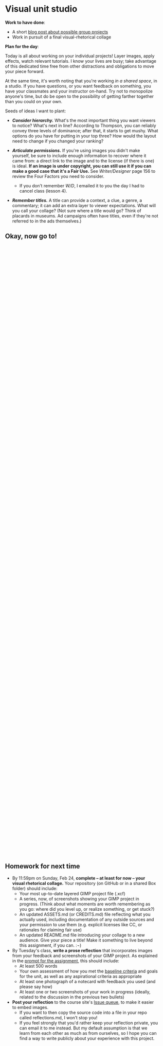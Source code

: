 # Visual unit studio

**Work to have done**:

* A short [blog post about possible group projects](https://github.com/pitt-cdm/miller2019spring/issues/10)
* Work in pursuit of a final visual-rhetorical collage

**Plan for the day**:

Today is all about working on your individual projects! Layer images, apply effects, watch relevant tutorials. I know your lives are busy; take advantage of this dedicated time free from other distractions and obligations to move your piece forward.

At the same time, it's worth noting that you're working _in a shared space_, in a studio. If you have questions, or you want feedback on something, you have your classmates and your instructor on-hand. Try not to monopolize anyone's time, but do be open to the possibility of getting farther together than you could on your own.

Seeds of ideas I want to plant:

* _**Consider hierarchy.**_ What's the most important thing you want viewers to notice? What's next in line? According to Thompson, you can reliably convey three levels of dominance; after that, it starts to get mushy. What options do you have for putting in your top three? How would the layout need to change if you changed your ranking?

* _**Articulate permissions.**_ If you're using images you didn't make yourself, be sure to include enough information to recover where it came from: a direct link to the image and to the license (if there is one) is ideal. **If an image is under copyright, you can still use it if you can make a good case that it's a Fair Use.**  See _Writer/Designer_ page 156 to review the Four Factors you need to consider.
   - If you don't remember _W/D_, I emailed it to you the day I had to cancel class (lesson 4).


* _**Remember titles.**_ A title can provide a context, a clue, a genre, a commentary; it can add an extra layer to viewer expectations. What will you call your collage? (Not sure where a title would go? Think of placards in museums. Ad campaigns often have titles, even if they're not referred to in the ads themselves.)


## Okay, now go to!

<div style="height:500px; height:50vh;">
<!-- This div left intentionally blank, for spacing -->
</div>

## Homework for next time

* By 11:59pm on Sunday, Feb 24, **complete – at least for now – your visual rhetorical collage.** Your repository (on GitHub or in a shared Box folder) should include:
   - Your most up-to-date layered GIMP project file (.xcf)
   - A series, now, of screenshots showing your GIMP project in progress. (Think about what moments are worth remembering as you go: where did you level up, or realize something, or get stuck?)
   - An updated ASSETS.md (or CREDITS.md) file reflecting what you actually used, including documentation of any outside sources and your permission to use them (e.g. explicit licenses like CC, or rationales for claiming fair use)
   - An updated README.md file introducing your collage to a new audience. Give your piece a title! Make it something to live beyond this assignment, if you can. :¬)
* By Tuesday's class, **write a prose reflection** that incorporates images from your feedback and screenshots of your GIMP project. As explained in the [prompt for the assignment](https://github.com/pitt-cdm/visual-rhetoric-prompt), this should include:
   - At least 500 words
   - Your own assessment of how you met the [baseline criteria](http://bit.ly/miller2019spring#heading=h.8nv1tj21q7cy) and goals for the unit, as well as any aspirational criteria as appropriate
   - At least one photograph of a notecard with feedback you used (and please say how)
   - At least one or two screenshots of your work in progress (ideally, related to the discussion in the previous two bullets)
* **Post your reflection** to the course site's [Issue queue](https://github.com/pitt-cdm/miller2019spring/issues/11), to make it easier to embed images.
   - If you want to then copy the source code into a file in your repo called reflections.md, I won't stop you!
   - If you feel strongly that you'd rather keep your reflection private, you can email it to me instead. But my default assumption is that we learn from each other as much as from ourselves, so I hope you can find a way to write publicly about your experience with this project.
